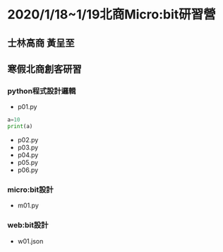 # 2020/1/18~1/19北商Micro:bit研習營
## 士林高商 黃呈至
## 寒假北商創客研習

### python程式設計邏輯
- p01.py
```python
a=10
print(a)
```
- p02.py
- p03.py
- p04.py
- p05.py
- p06.py
### micro:bit設計
- m01.py

### web:bit設計
- w01.json
